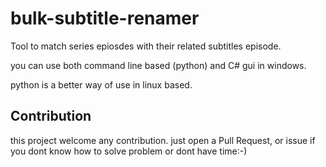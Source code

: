 # bulk-subtitle-renamer
Tool to match series epiosdes with their related subtitles episode.

you can use both command line based (python) and C# gui in windows.

python is a better way of use in linux based.

## Contribution
this project welcome any contribution. just open a Pull Request, or issue if you dont know how to solve problem or dont have time:-)
